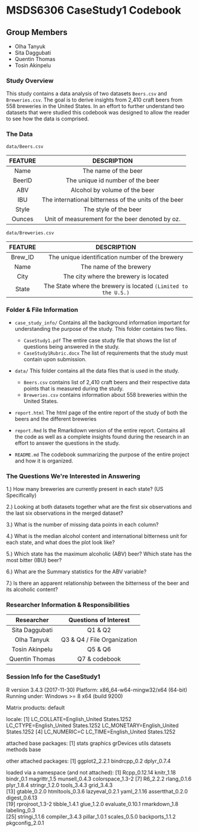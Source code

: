 # MSDS6306 CaseStudy1 Codebook

## Group Members
- Olha Tanyuk
- Sita Daggubati
- Quentin Thomas
- Tosin Akinpelu

### Study Overview
This study contains a data analysis of two datasets `Beers.csv`
and `Breweries.csv`. The goal is to derive insights from 2,410 craft beers
from 558 breweries in the United States. In an effort to further understand
two datasets that were studied this codebook was designed to allow the reader
to see how the data is comprised.

### The Data

`data/Beers.csv`


| FEATURE   | DESCRIPTION            |
|:---------:|:---------------------:|
|Name       | The name of the beer |
|BeerID     | The unique id number of the beer|
|ABV        | Alcohol by volume of the beer   |
|IBU        | The international bitterness of the units of the beer|
|Style      | The style of the beer |
|Ounces     | Unit of measurement for the beer denoted by oz.|



`data/Breweries.csv`


|FEATURE   | DESCRIPTION   |
|:--------:|:-------------:|
| Brew_ID | The unique identification number of the brewery|
| Name    | The name of the brewery |
| City    | The city where the brewery is located|
| State   |  The State where the brewery is located ```(Limited to the U.S.)``` |


### Folder & File Information

- `case_study_info/` Contains all the background information important for understanding
the purpose of the study. This folder contains two files.

  + `CaseStudy1.pdf` The entire case study file that shows the list of questions being answered
  in the study.
  + `CaseStudy1Rubric.docx` The list of requirements that the study must contain
  upon submission.
- `data/` This folder contains all the data files that is used in the study.

  + `Beers.csv` contains list of 2,410 craft beers and their respective data points
  that is measured during the study.
  + `Breweries.csv` contains information about 558 breweries  within the United States.

- `report.html` The html page of the entire report of the study of both the beers and
the different breweries
- `report.Rmd` Is the Rmarkdown version of the entire report. Contains all the code as well as
a complete insights found during the research in an effort to answer the questions in the study.

- `README.md` The codebook summarizing the purpose of the entire project and how it is organized.

### The Questions We're Interested in Answering

1.) How many breweries are currently present in each state? (US Specifically)

2.) Looking at both datasets together what are the first six observations and the
last six observations in the merged dataset?

3.) What is the number of missing data points in each column?

4.) What is the median alcohol content and international bitterness unit for each state,
and what does the plot look like?

5.) Which state has the maximum alcoholic (ABV) beer? Which state has the most bitter
(IBU) beer?

6.) What are the Summary statistics for the ABV variable?

7.) Is there an apparent relationship between the bitterness of the beer and its alcoholic
content?

### Researcher Information & Responsibilities

| Researcher | Questions of Interest |
|:-----------:|:---------------------:|
|Sita Daggubati | Q1 & Q2    |
|Olha Tanyuk  | Q3 & Q4 / File Organization |
|Tosin Akinpelu| Q5 & Q6 |
| Quentin Thomas | Q7 & codebook |

### Session Info for the CaseStudy1

R version 3.4.3 (2017-11-30)
Platform: x86_64-w64-mingw32/x64 (64-bit)
Running under: Windows >= 8 x64 (build 9200)

Matrix products: default

locale:
[1] LC_COLLATE=English_United States.1252  LC_CTYPE=English_United States.1252    LC_MONETARY=English_United States.1252
[4] LC_NUMERIC=C                           LC_TIME=English_United States.1252    

attached base packages:
[1] stats     graphics  grDevices utils     datasets  methods   base     

other attached packages:
[1] ggplot2_2.2.1 bindrcpp_0.2  dplyr_0.7.4  

loaded via a namespace (and not attached):
 [1] Rcpp_0.12.14     knitr_1.18       bindr_0.1        magrittr_1.5     munsell_0.4.3    colorspace_1.3-2
 [7] R6_2.2.2         rlang_0.1.6      plyr_1.8.4       stringr_1.2.0    tools_3.4.3      grid_3.4.3      
[13] gtable_0.2.0     htmltools_0.3.6  lazyeval_0.2.1   yaml_2.1.16      assertthat_0.2.0 digest_0.6.13   
[19] rprojroot_1.3-2  tibble_1.4.1     glue_1.2.0       evaluate_0.10.1  rmarkdown_1.8    labeling_0.3    
[25] stringi_1.1.6    compiler_3.4.3   pillar_1.0.1     scales_0.5.0     backports_1.1.2  pkgconfig_2.0.1 

